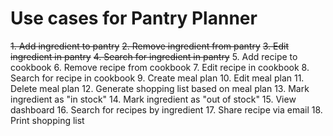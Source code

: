 # Use cases for Pantry Planner

~~1. Add ingredient to pantry~~
~~2. Remove ingredient from pantry~~
~~3. Edit ingredient in pantry~~
~~4. Search for ingredient in pantry~~
5. Add recipe to cookbook
6. Remove recipe from cookbook
7. Edit recipe in cookbook
8. Search for recipe in cookbook
9. Create meal plan
10. Edit meal plan
11. Delete meal plan
12. Generate shopping list based on meal plan
13. Mark ingredient as "in stock"
14. Mark ingredient as "out of stock"
15. View dashboard
16. Search for recipes by ingredient
17. Share recipe via email
18. Print shopping list
